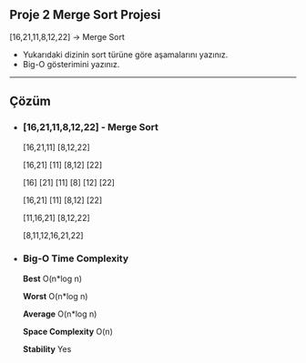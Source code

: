 ## **Proje 2 Merge Sort Projesi**

[16,21,11,8,12,22] -> Merge Sort

- Yukarıdaki dizinin sort türüne göre aşamalarını yazınız.
- Big-O gösterimini yazınız.

---
## **Çözüm**

- ### **[16,21,11,8,12,22] - Merge Sort**

    [16,21,11] [8,12,22]

    [16,21] [11] [8,12] [22]

    [16] [21] [11] [8] [12] [22]

    [16,21] [11] [8,12] [22]

    [11,16,21] [8,12,22]

    [8,11,12,16,21,22]

- ### **Big-O Time Complexity**	

    **Best**	O(n*log n)

    **Worst**	O(n*log n)

    **Average**	O(n*log n)

    **Space Complexity**	O(n)
    
    **Stability**	Yes





